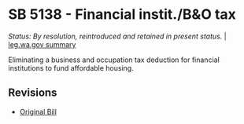 # SB 5138 - Financial instit./B&O tax
*Status: By resolution, reintroduced and retained in present status.* | [leg.wa.gov summary](https://app.leg.wa.gov/billsummary?BillNumber=5138&Year=2021)

Eliminating a business and occupation tax deduction for financial institutions to fund affordable housing.

## Revisions
* [Original Bill](1/)